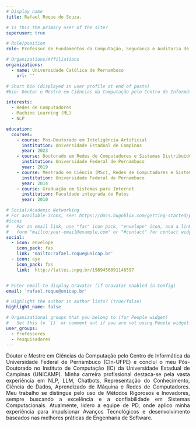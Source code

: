 ```yaml
---
# Display name
title: Rafael Roque de Souza.

# Is this the primary user of the site?
superuser: true

# Role/position
role: Professor de Fundamentos da Computação, Segurança e Auditoria de Sistemas, Programação para Web,Inteligência Artificial Aplicada, Programação para Dispositivos Móveis, Projeto Integrador 4, Governança de TI, Engenharia de Software.

# Organizations/Affiliations
organizations:
  - name: Universidade Católica de Pernambuco
    url: ''

# Short bio (displayed in user profile at end of posts)
#bio: Doutor e Mestre em Ciências da Computação pelo Centro de Informática da Universidade Federal de Pernambuco (CIn-UFPE) e concluí o meu Pós-Doutorado no Instituto de Computação (IC) da Universidade Estadual de Campinas (UNICAMP). Minha carreira profissional destaca-se pela vasta experiência em NLP, LLM, Chatbots, Representação do Conhecimento, Ciência de Dados, Aprendizado de Máquina e Redes de Computadores. Meu trabalho se distingue pelo uso de Métodos Rigorosos e Inovadores, sempre buscando a excelência e a confiabilidade em Sistemas Computacionais. Atualmente, lidero a equipe de PD, onde aplico minha experiência para impulsionar Avanços Tecnológicos e desenvolvimento baseados nas melhores práticas de Engenharia de Software.

interests:
  - Redes de Computadores
  - Machine Learning (ML)
  - NLP

education:
  courses:
    - course: Pos-Doutorado em Inteligência Artificial
      institution: Universidade Estadual de Campinas
      year: 2023
    - course: Doutorado em Redes de Computadores e Sistemas Distribuídos
      institution: Universidade Federal de Pernambuco
      year: 2019
    - course: Mestrado em Ciência (MSc), Redes de Computadores e Sistemas Distribuídos
      institution: Universidade Federal de Pernambuco
      year: 2014
    - course: Graduação em Sistemas para Internet
      institution: Faculdade integrada de Patos
      year: 2010

# Social/Academic Networking
# For available icons, see: https://docs.hugoblox.com/getting-started/page-builder/#icons
#icons
#   For an email link, use "fas" icon pack, "envelope" icon, and a link in the
#   form "mailto:your-email@example.com" or "#contact" for contact widget.
social:
  - icon: envelope
    icon_pack: fas
    link: 'mailto:rafael.roque@unicap.br'
  - icon: eye
    icon_pack: fas
    link:  http://lattes.cnpq.br/1989456891146597


# Enter email to display Gravatar (if Gravatar enabled in Config)
email: 'rafael.roque@unicap.br'

# Highlight the author in author lists? (true/false)
highlight_name: false

# Organizational groups that you belong to (for People widget)
#   Set this to `[]` or comment out if you are not using People widget.
user_groups:
  - Professores
  - Pesquisadores
---
```


<div align="justify">
    Doutor e Mestre em Ciências da Computação pelo Centro de Informática da Universidade Federal de Pernambuco (CIn-UFPE) e concluí o meu Pós-Doutorado no Instituto de Computação (IC) da Universidade Estadual de Campinas (UNICAMP). Minha carreira profissional destaca-se pela vasta experiência em NLP, LLM, Chatbots, Representação do Conhecimento, Ciência de Dados, Aprendizado de Máquina e Redes de Computadores. Meu trabalho se distingue pelo uso de Métodos Rigorosos e Inovadores, sempre buscando a excelência e a confiabilidade em Sistemas Computacionais. Atualmente, lidero a equipe de PD, onde aplico minha experiência para impulsionar Avanços Tecnológicos e desenvolvimento baseados nas melhores práticas de Engenharia de Software.
</div>